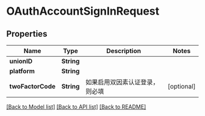 # OAuthAccountSignInRequest

## Properties
Name | Type | Description | Notes
------------ | ------------- | ------------- | -------------
**unionID** | **String** |  | 
**platform** | **String** |  | 
**twoFactorCode** | **String** | 如果启用双因素认证登录，则必填 | [optional] 

[[Back to Model list]](../README.md#documentation-for-models) [[Back to API list]](../README.md#documentation-for-api-endpoints) [[Back to README]](../README.md)


